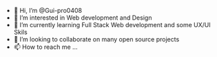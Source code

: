 - 👋 Hi, I’m @Gui-pro0408
- 👀 I’m interested in Web development and Design
- 🌱 I’m currently learning Full Stack Web development and some UX/UI Skils
- 💞️ I’m looking to collaborate on many open source projects
- 📫 How to reach me ...

<!---
Gui-pro0408/Gui-pro0408 is a ✨ special ✨ repository because its `README.md` (this file) appears on your GitHub profile.
You can click the Preview link to take a look at your changes.
--->
